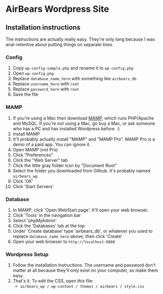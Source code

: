 # AirBears Wordpress Site

## Installation instructions

The instructions are actually really easy. They're only long because I was anal-retentive about putting things on separate lines.

### Config

1. Copy `wp-config-sample.php` and rename it to `wp-config.php`
1. Open `wp-config.php`
1. Replace `database_name_here` with something like `airbears_db`
1. Replace `username_here` with `root`
1. Replace `password_here` with `root`
1. Save the file

### MAMP

1. If you're using a Mac then download [MAMP](https://www.mamp.info/en/), which runs PHP/Apache and MySQL. If you're not using a Mac, go buy a Mac, or ask someone who has a PC and has installed Wordpress before. :)
1. Install MAMP
1. It'll probably actually install "MAMP" and "MAMP Pro". MAMP Pro is a demo of a paid app. You can ignore it.
1. Open MAMP (not Pro)
1. Click "Preferences"
1. Click the "Web Server" tab
1. Click the little gray folder icon by "Document Root"
1. Select the folder you downloaded from Github. It's probably named `airbears_wp`.
1. Click 'OK'
1. Click 'Start Servers'

### Database

1. In MAMP, click 'Open WebStart page'. It'll open your web browser.
1. Click 'Tools' in the navigation bar
1. Select 'phpMyAdmin'
1. Click the 'Databases' tab at the top
1. Under 'Create database' type 'airbears_db', or whatever you used to replace `database_name_here` above, then click 'Create'
1. Open your web browser to `http://localhost:8888`

### Wordpress Setup

1. Follow the installation instructions. The username and password don't matter at all because they'll only exist on your computer, so make them easy.
1. That's it. To edit the CSS, open this file:
	* `airbears_wp / wp-content / themes / airbears / style.css`
